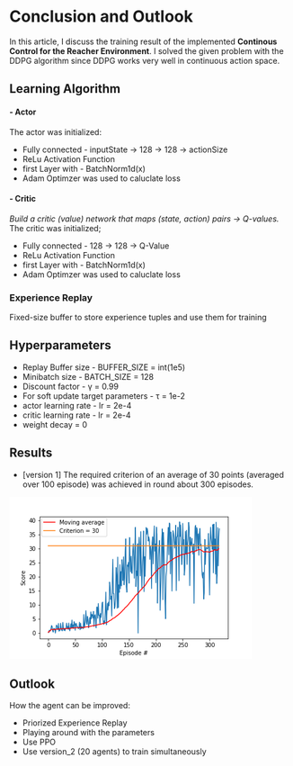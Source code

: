 # Conclusion and Outlook
In this article, I discuss the training result of the implemented **Continous Control for the Reacher Environment**.
I solved the given problem with the DDPG algorithm since DDPG works very well in continuous action space.

## Learning Algorithm

#### - Actor
The actor was initialized:
* Fully connected - inputState -> 128 -> 128 -> actionSize
* ReLu Activation Function 
* first Layer with - BatchNorm1d(x)
* Adam Optimzer was used to caluclate loss

#### - Critic
*Build a critic (value) network that maps (state, action) pairs -> Q-values.*
The critic was initialized;
* Fully connected - 128 -> 128 -> Q-Value
* ReLu Activation Function 
* first Layer with - BatchNorm1d(x)
* Adam Optimzer was used to caluclate loss


### Experience Replay

Fixed-size buffer to store experience tuples and use them for training

## Hyperparameters
* Replay Buffer size - BUFFER_SIZE = int(1e5)
* Minibatch size - BATCH_SIZE = 128
* Discount factor - &gamma; = 0.99 
* For soft update target parameters - &tau; = 1e-2
* actor learning rate - lr = 2e-4 
* critic learning rate - lr = 2e-4
* weight decay = 0  

## Results
* [version 1]
The required criterion of an average of 30 points (averaged over 100 episode) was achieved in round about 300 episodes.

![Plot- Rewards](./result.png)

## Outlook
How the agent can be improved:
* Priorized Experience Replay
* Playing around with the parameters
* Use PPO
* Use version_2 (20 agents) to train simultaneously
